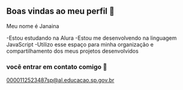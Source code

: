 ## Boas vindas ao meu perfil 🐤

Meu nome é Janaina

-Estou estudando na Alura
-Estou me desenvolvendo na linguagem JavaScript
-Utilizo esse espaço para minha organização e compartilhamento dos meus projetos desenvolvidos 

### você entrar em contato comigo 📧

0000112523487sp@al.educacao.sp.gov.br

